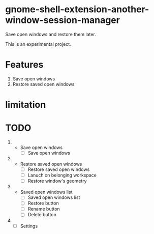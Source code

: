 # gnome-shell-extension-another-window-session-manager
Save open windows and restore them later.

This is an experimental project.

# Features
1. Save open windows
2. Restore saved open windows

# limitation

# TODO
1. - Save open windows
     - [ ] Save open windows 
3. - Restore saved open windows
      - [ ] Restore saved open windows
      - [ ] Lanuch on belonging workspace
      - [ ] Restore window's geometry
4. - Saved open windows list
      - [ ] Saved open windows list 
      - [ ] Restore button
      - [ ] Rename button
      - [ ] Delete button
5. - [ ] Settings
